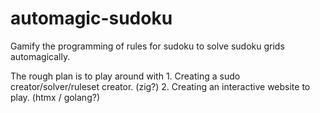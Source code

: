 # automagic-sudoku
Gamify the programming of rules for sudoku to solve sudoku grids
automagically.

The rough plan is to play around with
    1. Creating a sudo creator/solver/ruleset creator. (zig?)
    2. Creating an interactive website to play. (htmx / golang?)
